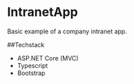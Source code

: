 # IntranetApp
Basic example of a company intranet app.

##Techstack
- ASP.NET Core (MVC)
- Typescript
- Bootstrap
